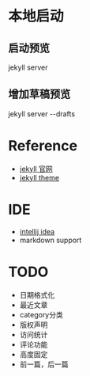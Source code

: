 
# 本地启动
## 启动预览
jekyll server 

## 增加草稿预览
jekyll server --drafts


# Reference
* [jekyll 官网](http://jekyllrb.com/)
* [jekyll theme](https://github.com/Huxpro/huxpro.github.io)

# IDE
* [intellij idea](http://www.jetbrains.com/idea/)
* markdown support


# TODO
* 日期格式化
* 最近文章
* category分类
* 版权声明
* 访问统计
* 评论功能
* 高度固定
* 前一篇，后一篇